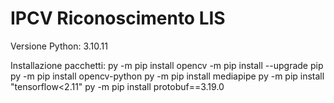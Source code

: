 # IPCV Riconoscimento LIS

Versione Python: 3.10.11

Installazione pacchetti:
py -m pip install opencv
-m pip install --upgrade pip
py -m pip install opencv-python
py -m pip install mediapipe
py -m pip install "tensorflow<2.11"
py -m pip install protobuf==3.19.0                                                                                                                                                                           
